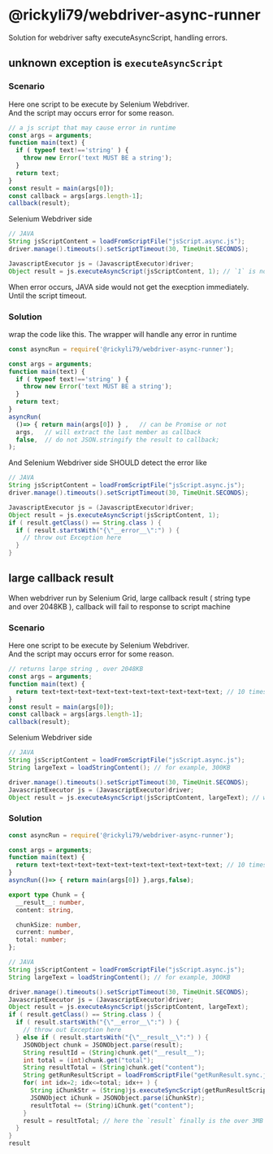 # @rickyli79/webdriver-async-runner
Solution for webdriver safty executeAsyncScript, handling errors.

## unknown exception is `executeAsyncScript`
### Scenario
Here one script to be execute by Selenium Webdriver.\
And the script may occurs error for some reason.
```js
// a js script that may cause error in runtime
const args = arguments;
function main(text) {
  if ( typeof text!=='string' ) {
    throw new Error('text MUST BE a string');
  }
  return text;
}
const result = main(args[0]);
const callback = args[args.length-1];
callback(result);
```

Selenium Webdriver side
```JAVA
// JAVA
String jsScriptContent = loadFromScriptFile("jsScript.async.js");
driver.manage().timeouts().setScriptTimeout(30, TimeUnit.SECONDS);

JavascriptExecutor js = (JavascriptExecutor)driver;
Object result = js.executeAsyncScript(jsScriptContent, 1); // `1` is not a string
```

When error occurs, JAVA side would not get the execption immediately. Until the script timeout.

### Solution
wrap the code like this. The wrapper will handle any error in runtime
```js
const asyncRun = require('@rickyli79/webdriver-async-runner');

const args = arguments;
function main(text) {
  if ( typeof text!=='string' ) {
    throw new Error('text MUST BE a string');
  }
  return text;
}
asyncRun(
  ()=> { return main(args[0]) } ,   // can be Promise or not
  args,   // will extract the last member as callback
  false,  // do not JSON.stringify the result to callback;
);
```

And Selenium Webdriver side SHOULD detect the error like
```JAVA
// JAVA
String jsScriptContent = loadFromScriptFile("jsScript.async.js");
driver.manage().timeouts().setScriptTimeout(30, TimeUnit.SECONDS);

JavascriptExecutor js = (JavascriptExecutor)driver;
Object result = js.executeAsyncScript(jsScriptContent, 1);
if ( result.getClass() == String.class ) {
  if ( result.startsWith("{\"__error__\":") ) {
    // throw out Exception here
  }
}
```

## large callback result
When webdriver run by Selenium Grid, large callback result ( string type and over 2048KB ), callback will fail to response to script machine

### Scenario
Here one script to be execute by Selenium Webdriver.\
And the script may occurs error for some reason.
```js
// returns large string , over 2048KB
const args = arguments;
function main(text) {
  return text+text+text+text+text+text+text+text+text+text; // 10 times
}
const result = main(args[0]);
const callback = args[args.length-1];
callback(result);
```

Selenium Webdriver side
```JAVA
// JAVA
String jsScriptContent = loadFromScriptFile("jsScript.async.js");
String largeText = loadStringContent(); // for example, 300KB

driver.manage().timeouts().setScriptTimeout(30, TimeUnit.SECONDS);
JavascriptExecutor js = (JavascriptExecutor)driver;
Object result = js.executeAsyncScript(jsScriptContent, largeText); // will never recieve, and script timeout
```

### Solution 
```js
const asyncRun = require('@rickyli79/webdriver-async-runner');

const args = arguments;
function main(text) {
  return text+text+text+text+text+text+text+text+text+text; // 10 times
}
asyncRun(()=> { return main(args[0]) },args,false);
```

```ts
export type Chunk = {
  __result__: number,
  content: string,

  chunkSize: number,
  current: number,
  total: number;
};
```

```JAVA
// JAVA
String jsScriptContent = loadFromScriptFile("jsScript.async.js");
String largeText = loadStringContent(); // for example, 300KB

driver.manage().timeouts().setScriptTimeout(30, TimeUnit.SECONDS);
JavascriptExecutor js = (JavascriptExecutor)driver;
Object result = js.executeAsyncScript(jsScriptContent, largeText);
if ( result.getClass() == String.class ) {
  if ( result.startsWith("{\"__error__\":") ) {
    // throw out Exception here
  } else if ( result.startsWith("{\"__result__\":") ) {
    JSONObject chunk = JSONObject.parse(result);
    String resultId = (String)chunk.get("__result__");
    int total = (int)chunk.get("total");
    String resultTotal = (String)chunk.get("content");
    String getRunResultScript = loadFromScriptFile("getRunResult.sync.js");
    for( int idx=2; idx<=total; idx++ ) {
      String iChunkStr = (String)js.executeSyncScript(getRunResultScript, resultId, idx);
      JSONObject iChunk = JSONObject.parse(iChunkStr);
      resultTotal += (String)iChunk.get("content");
    }
    result = resultTotal; // here the `result` finally is the over 3MB
  }
}
result
```